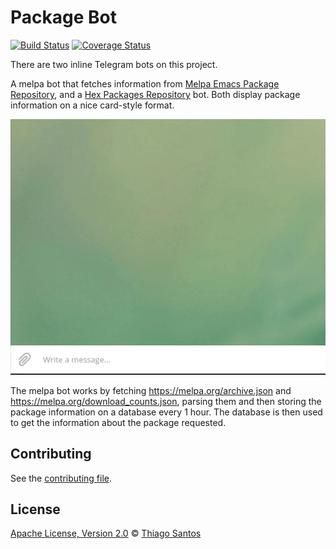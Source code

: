 # Package Bot

[![Build Status](https://travis-ci.com/thiamsantos/melpa_telegram_bot.svg?branch=master)](https://travis-ci.com/thiamsantos/melpa_telegram_bot)
[![Coverage Status](https://coveralls.io/repos/github/thiamsantos/melpa_telegram_bot/badge.svg?branch=master)](https://coveralls.io/github/thiamsantos/melpa_telegram_bot?branch=master)

There are two inline Telegram bots on this project.

A melpa bot that fetches information from [Melpa Emacs Package Repository](http://melpa.org), and a [Hex Packages Repository](https://hex.pm) bot.
Both display package information on a nice card-style format.

![bot usage demonstration](usage.gif "Usage demonstration")

The melpa bot works by fetching https://melpa.org/archive.json and https://melpa.org/download_counts.json, parsing them and then storing the package information on a database every 1 hour. The database is then used to get the information about the package requested.

## Contributing

See the [contributing file](CONTRIBUTING.md).

## License

[Apache License, Version 2.0](LICENSE) © [Thiago Santos](https://github.com/thiamsantos)

